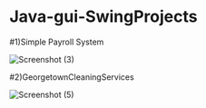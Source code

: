# Java-gui-SwingProjects
#1)Simple Payroll System

![Screenshot (3)](https://github.com/CHEGEBB/Java-gui-SwingProjects/assets/123733116/90c8f8e6-450b-4a3e-b884-fa4b097c2b1b)

#2)GeorgetownCleaningServices

![Screenshot (5)](https://github.com/CHEGEBB/Java-gui-SwingProjects/assets/123733116/92b2b679-187e-4aac-b77c-1f18920d291d)
